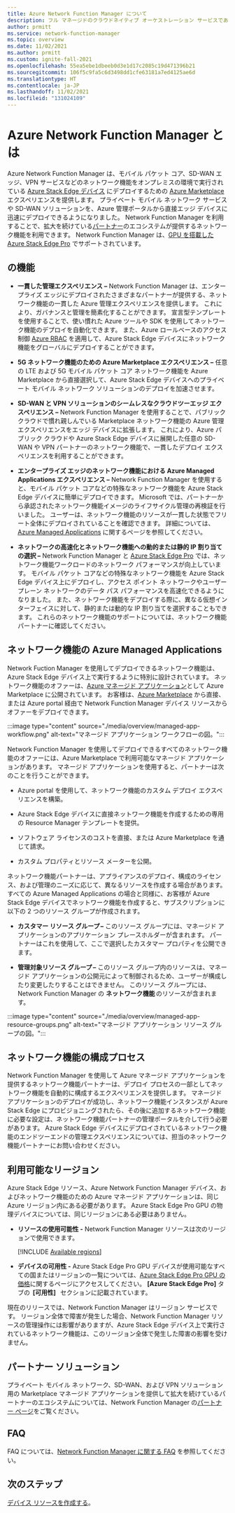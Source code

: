 ```yaml
---
title: Azure Network Function Manager について
description: フル マネージドのクラウドネイティブ オーケストレーション サービスである Azure Network Function Manager について説明します。このサービスを使用すると、Azure portal を使用して一貫したハイブリッド体験を実現するために、GPU を搭載した Azure Stack Edge Pro 上にネットワーク機能をデプロイ、プロビジョニングすることができます。
author: prmitt
ms.service: network-function-manager
ms.topic: overview
ms.date: 11/02/2021
ms.author: prmitt
ms.custom: ignite-fall-2021
ms.openlocfilehash: 55ea5ebe1dbeeb0d3e1d17c2085c19d471396b21
ms.sourcegitcommit: 106f5c9fa5c6d3498dd1cfe63181a7ed4125ae6d
ms.translationtype: HT
ms.contentlocale: ja-JP
ms.lasthandoff: 11/02/2021
ms.locfileid: "131024109"
---
```

# <a name="what-is-azure-network-function-manager"></a>Azure Network Function Manager とは

Azure Network Function Manager は、モバイル パケット コア、SD-WAN エッジ、VPN サービスなどのネットワーク機能をオンプレミスの環境で実行されている [Azure Stack Edge デバイス](https://azure.microsoft.com/products/azure-stack/edge/) にデプロイするための [Azure Marketplace](https://azure.microsoft.com/marketplace/) エクスペリエンスを提供します。 プライベート モバイル ネットワーク サービスや SD-WAN ソリューションを、Azure 管理ポータルから直接エッジ デバイスに迅速にデプロイできるようになりました。 Network Function Manager を利用することで、拡大を続けている[パートナー](#partners)のエコシステムが提供するネットワーク機能を利用できます。 Network Function Manager は、[GPU を搭載した Azure Stack Edge Pro](../databox-online/azure-stack-edge-gpu-overview.md) でサポートされています。

## <a name="features"></a><a name="features"></a> の機能

* **一貫した管理エクスペリエンス –** Network Function Manager は、エンタープライズ エッジにデプロイされたさまざまなパートナーが提供する、ネットワーク機能の一貫した Azure 管理エクスペリエンスを提供します。 これにより、ガバナンスと管理を簡素化することができます。 宣言型テンプレートを使用することで、使い慣れた Azure ツールや SDK を使用してネットワーク機能のデプロイを自動化できます。 また、Azure ロールベースのアクセス制御 [Azure RBAC](../role-based-access-control/overview.md) を適用して、Azure Stack Edge デバイスにネットワーク機能をグローバルにデプロイすることができます。

* **5G ネットワーク機能のための Azure Marketplace エクスペリエンス –** 任意の LTE および 5G モバイル パケット コア ネットワーク機能を Azure Marketplace から直接選択して、Azure Stack Edge デバイスへのプライベート モバイル ネットワーク ソリューションのデプロイを加速させます。

* **SD-WAN と VPN ソリューションのシームレスなクラウドツーエッジ エクスペリエンス –** Network Function Manager を使用することで、パブリック クラウドで慣れ親しんでいる Marketplace ネットワーク機能の Azure 管理エクスペリエンスをエッジ デバイスに拡張します。 これにより、Azure パブリック クラウドや Azure Stack Edge デバイスに展開した任意の SD-WAN や VPN パートナーのネットワーク機能で、一貫したデプロイ エクスペリエンスを利用することができます。

* **エンタープライズ エッジのネットワーク機能における Azure Managed Applications エクスペリエンス –** Network Function Manager を使用すると、モバイル パケット コアなどの特殊なネットワーク機能を Azure Stack Edge デバイスに簡単にデプロイできます。 Microsoft では、パートナーから承認されたネットワーク機能イメージのライフサイクル管理の再検証を行いました。 ユーザーは、ネットワーク機能のリソースが一貫した状態でフリート全体にデプロイされていることを確認できます。 詳細については、[Azure Managed Applications](../azure-resource-manager/managed-applications/overview.md) に関するページを参照してください。

* **ネットワークの高速化とネットワーク機能への動的または静的 IP 割り当ての選択 –** Network Function Manager と [Azure Stack Edge Pro](../databox-online/azure-stack-edge-gpu-overview.md) では、ネットワーク機能ワークロードのネットワーク パフォーマンスが向上しています。 モバイル パケット コアなどの特殊なネットワーク機能を Azure Stack Edge デバイス上にデプロイし、アクセス ポイント ネットワークやユーザー プレーン ネットワークのデータ パス パフォーマンスを高速化できるようになりました。 また、ネットワーク機能をデプロイする際に、異なる仮想インターフェイスに対して、静的または動的な IP 割り当てを選択することもできます。 これらのネットワーク機能のサポートについては、ネットワーク機能パートナーに確認してください。  

## <a name="azure-managed-applications-for-network-functions"></a><a name="managed"></a>ネットワーク機能の Azure Managed Applications

Network Fuction Manager を使用してデプロイできるネットワーク機能は、Azure Stack Edge デバイス上で実行するように特別に設計されています。 ネットワーク機能のオファーは、[Azure マネージド アプリケーション](../azure-resource-manager/managed-applications/overview.md)として Azure Marketplace に公開されています。 お客様は、[Azure Marketplace](https://azuremarketplace.microsoft.com/marketplace/) から直接、または Azure portal 経由で Network Function Manager デバイス リソースからオファーをデプロイできます。 

:::image type="content" source="./media/overview/managed-app-workflow.png" alt-text="マネージド アプリケーション ワークフローの図。":::

Network Function Manager を使用してデプロイできるすべてのネットワーク機能のオファーには、Azure Marketplace で利用可能なマネージド アプリケーションがあります。 マネージド アプリケーションを使用すると、パートナーは次のことを行うことができます。

* Azure portal を使用して、ネットワーク機能のカスタム デプロイ エクスペリエンスを構築。 

* Azure Stack Edge デバイスに直接ネットワーク機能を作成するための専用の Resource Manager テンプレートを提供。

* ソフトウェア ライセンスのコストを直接、または Azure Marketplace を通じて請求。 

* カスタム プロパティとリソース メーターを公開。

ネットワーク機能パートナーは、アプライアンスのデプロイ、構成のライセンス、および管理のニーズに応じて、異なるリソースを作成する場合があります。 すべての Azure Managed Applications の場合と同様に、お客様が Azure Stack Edge デバイスでネットワーク機能を作成すると、サブスクリプションに以下の 2 つのリソース グループが作成されます。

* **カスタマー リソース グループ –** このリソース グループには、マネージド アプリケーションのアプリケーション プレースホルダーが含まれます。 パートナーはこれを使用して、ここで選択したカスタマー プロパティを公開できます。 

* **管理対象リソース グループ –** このリソース グループ内のリソースは、マネージド アプリケーションの公開元によって制御されるため、ユーザーが構成したり変更したりすることはできません。 このリソース グループには、Network Function Manager の **ネットワーク機能** のリソースが含まれます。

:::image type="content" source="./media/overview/managed-app-resource-groups.png" alt-text="マネージド アプリケーション リソース グループの図。":::

## <a name="network-function-configuration-process"></a><a name="configuration"></a>ネットワーク機能の構成プロセス 

Network Function Manager を使用して Azure マネージド アプリケーションを提供するネットワーク機能パートナーは、デプロイ プロセスの一部としてネットワーク機能を自動的に構成するエクスペリエンスを提供します。 マネージド アプリケーションのデプロイが成功し、ネットワーク機能インスタンスが Azure Stack Edge にプロビジョニングされたら、その後に追加するネットワーク機能に必要な設定は、ネットワーク機能パートナーの管理ポータルを介して行う必要があります。 Azure Stack Edge デバイスにデプロイされているネットワーク機能のエンドツーエンドの管理エクスペリエンスについては、担当のネットワーク機能パートナーにお問い合わせください。

## <a name="region-availability"></a><a name="regions"></a>利用可能なリージョン

Azure Stack Edge リソース、Azure Network Function Manager デバイス、およびネットワーク機能のための Azure マネージド アプリケーションは、同じ Azure リージョン内にある必要があります。 Azure Stack Edge Pro GPU の物理デバイスについては、同じリージョンにある必要はありません。

* **リソースの使用可能性 -** Network Function Manager リソースは次のリージョンで使用できます。

   [!INCLUDE [Available regions](../../includes/network-function-manager-regions-include.md)]

* **デバイスの可用性 -** Azure Stack Edge Pro GPU デバイスが使用可能なすべての国またはリージョンの一覧については、[Azure Stack Edge Pro GPU の価格](https://azure.microsoft.com/pricing/details/azure-stack/edge/#azureStackEdgePro)に関するページにアクセスしてください。 **[Azure Stack Edge Pro]** タブの  **[可用性]**   セクションに記載されています。

現在のリリースでは、Network Function Manager はリージョン サービスです。 リージョン全体で障害が発生した場合、Network Function Manager リソースの管理操作には影響がありますが、Azure Stack Edge デバイス上で実行されているネットワーク機能は、このリージョン全体で発生した障害の影響を受けません。

## <a name="partner-solutions"></a><a name="partners"></a>パートナー ソリューション

プライベート モバイル ネットワーク、SD-WAN、および VPN ソリューション用の Marketplace マネージド アプリケーションを提供して拡大を続けているパートナーのエコシステムについては、Network Function Manager の[パートナー ページ](partners.md)をご覧ください。

## <a name="faq"></a><a name="faq"></a>FAQ

FAQ については、[Network Function Manager に関する FAQ](faq.md) を参照してください。

## <a name="next-steps"></a>次のステップ

[デバイス リソースを作成する](create-device.md)。
